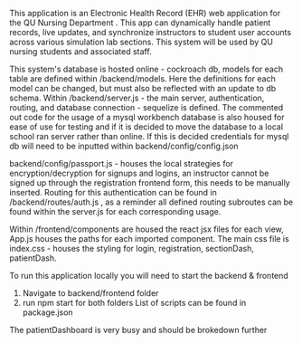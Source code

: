 This application is an Electronic Health Record (EHR) web application for the QU Nursing Department . This app can dynamically handle patient records, live updates, and synchronize instructors to student user accounts across various simulation lab sections. This system will be used by QU nursing students and associated staff.

This system's database is hosted online - cockroach db, models for each table are defined within /backend/models. Here the definitions for each model can be changed, but must also be reflected with an update to db schema.
Within /backend/server.js - the main server, authentication, routing, and database connection - sequelize is defined. The commented out code for the usage of a mysql workbench database is also housed for ease of use for testing and if it is decided to move the database to a local school ran server rather than online. If this is decided credentials for mysql db will need to be inputted within backend/config/config.json

backend/config/passport.js - houses the local strategies for encryption/decryption for signups and logins, an instructor cannot be signed up through the registration frontend form, this needs to be manually inserted. Routing for this authentication can be found in /backend/routes/auth.js , as a reminder all defined routing subroutes can be found within the server.js for each corresponding usage.

Within /frontend/components are housed the react jsx files for each view, App.js houses the paths for each imported component. The main css file is index.css - houses the styling for login, registration, sectionDash, patientDash.

To run this application locally you will need to start the backend & frontend
1. Navigate to backend/frontend folder
2. run npm start for both folders
List of scripts can be found in package.json

The patientDashboard is very busy and should be brokedown further
